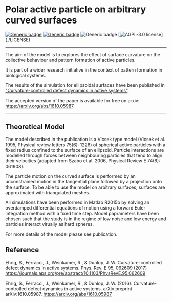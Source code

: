 # Polar active particle on arbitrary curved surfaces

[![Generic badge](https://img.shields.io/badge/arXiv-1610.05987-green.svg)](https://arxiv.org/abs/1610.05987)
[![Generic badge](https://img.shields.io/badge/Phys.Rev.E-95.062609-yellow.svg)](https://journals.aps.org/pre/abstract/10.1103/PhysRevE.95.062609)
![Generic badge](https://img.shields.io/badge/Matlab-R2015b-blue.svg)
[![AGPL-3.0 license](https://img.shields.io/apm/l/atomic-design-ui.svg?)](./LICENSE)

---

The aim of the model is to explores the effect of surface curvature on the collective behaviour and pattern formation of active particles.

It is part of a wider research initiative in the context of pattern formation in biological systems.

The results of the simulation for ellipsoidal surfaces have been published in ["Curvature-controlled defect dynamics in active systems"]( https://journals.aps.org/pre/abstract/10.1103/PhysRevE.95.062609).

The accepted version of the paper is available for free on arxiv: https://arxiv.org/abs/1610.05987.

---

## Theoretical Model

The model described in the publication is a Vicsek type model (Vicsek et al. 1995, Physical review letters 75(6): 1226) of spherical active particles with a fixed radius confined to the surface of an ellipsoid. Particle interactions are modelled through forces between neighbouring particles that tend to align their velocities (adapted from Szabo et al. 2006, Physical Review E 74(6): 061908).

The particle motion on the curved surface is performed by an unconstrained motion in the tangential plane followed by a projection onto the surface. To be able to use the model on arbitrary surfaces, surfaces are approximated with triangulated meshes.

All simulations have been performed in Matlab R2015b by solving an overdamped differential equations of motion using a forward Euler integration method with a fixed time step. Model paprameters have been chosen such that the study is in the regime of low noise and low energy and particles interact virually as hard spheres. 

For more details of the model please see publication.

## Reference

Ehrig, S., Ferracci, J., Weinkamer, R., & Dunlop, J. W. Curvature-controlled defect dynamics in active systems. Phys. Rev. E 95, 062609 (2017)
https://journals.aps.org/pre/abstract/10.1103/PhysRevE.95.062609

Ehrig, S., Ferracci, J., Weinkamer, R., & Dunlop, J. W. (2016). Curvature-controlled defect dynamics in active systems. arXiv preprint arXiv:1610.05987.
https://arxiv.org/abs/1610.05987

